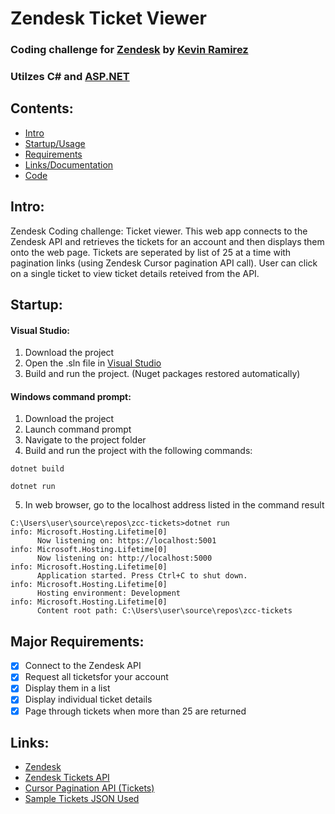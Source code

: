 # Zendesk Ticket Viewer
### Coding challenge for [Zendesk](https://www.zendesk.com/) by [Kevin Ramirez](https://www.linkedin.com/in/kevin-ramirez-b37326183/)
### Utilzes C# and [ASP.NET](https://dotnet.microsoft.com/apps/aspnet)

## Contents:
- [Intro](#intro)
- [Startup/Usage](#startup)
- [Requirements](#major-requirements)
- [Links/Documentation](#links)
- [Code](https://github.com/MexpressoBean/zcc-tickets)

## Intro:
Zendesk Coding challenge: Ticket viewer.
This web app connects to the Zendesk API and retrieves the tickets for an account and then displays them onto the web page.  Tickets are seperated by list of 25 at a time with pagination links (using Zendesk Cursor pagination API call).  User can click on a single ticket to view ticket details reteived from the API.

## Startup:
#### Visual Studio:
1. Download the project
2. Open the .sln file in [Visual Studio](https://visualstudio.microsoft.com/)
3. Build and run the project. (Nuget packages restored automatically)

#### Windows command prompt:
1. Download the project
2. Launch command prompt
3. Navigate to the project folder
4. Build and run the project with the following commands:
```
dotnet build
```
```
dotnet run
```

5. In web browser, go to the localhost address listed in the command result 
```
C:\Users\user\source\repos\zcc-tickets>dotnet run
info: Microsoft.Hosting.Lifetime[0]
      Now listening on: https://localhost:5001
info: Microsoft.Hosting.Lifetime[0]
      Now listening on: http://localhost:5000
info: Microsoft.Hosting.Lifetime[0]
      Application started. Press Ctrl+C to shut down.
info: Microsoft.Hosting.Lifetime[0]
      Hosting environment: Development
info: Microsoft.Hosting.Lifetime[0]
      Content root path: C:\Users\user\source\repos\zcc-tickets
```


## Major Requirements:
- [x] Connect to the Zendesk API
- [x] Request all ticketsfor your account
- [x] Display them in a list
- [x] Display individual ticket details
- [x] Page through tickets when more than 25 are returned 

## Links:
- [Zendesk](https://www.zendesk.com/)
- [Zendesk Tickets API](https://developer.zendesk.com/api-reference/ticketing/tickets/tickets/)
- [Cursor Pagination API (Tickets)](https://developer.zendesk.com/api-reference/ticketing/introduction/#pagination)
- [Sample Tickets JSON Used](https://gist.github.com/svizzari/c7ffed8e10d3a456b40ac9d18f34289c)
